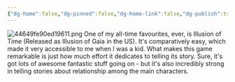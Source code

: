 ```yaml
---
{"dg-home":false,"dg-pinned":false,"dg-home-link":false,"dg-publish":true,"tags":["dgblip"],"disabled rules":["yaml-title","yaml-title-alias","file-name-heading"],"title":"philipp on mastodon @ 2023-04-01","created-date":"2023-04-01T11:03:05","id":110123220017241460,"updated-date":"2025-05-02T08:50:43","dg-path":"blips/110123220017241461.md","permalink":"/blips/110123220017241461/","dgPassFrontmatter":true}
---
```



![44649fe90ed19611.png](/img/user/attachments/44649fe90ed19611.png)
One of my all-time favourites, ever, is Illusion of Time (Released as Illusion of Gaia in the US). It's comparatively easy, which made it very accessible to me when I was a kid.
What makes this game remarkable is just how much effort it dedicates to telling its story. Sure, it's got lots of awesome fantastic stuff going on - but it's also incredibly strong in telling stories about relationship among the main characters.



